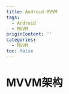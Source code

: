```yaml
---
title: Android MVVM
tags:
  - Android
  - MVVM
originContent: ''
categories:
  - MVVM
toc: false
---
```


# MVVM架构